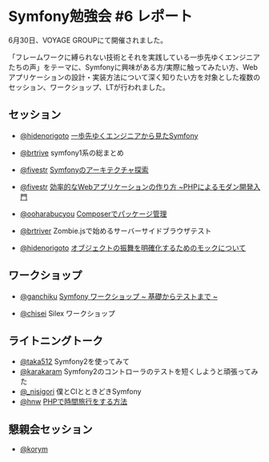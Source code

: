 Symfony勉強会 #6 レポート
=========================

6月30日、VOYAGE GROUPにて開催されました。

「フレームワークに縛られない技術とそれを実践している一歩先ゆくエンジニアたちの声」をテーマに、Symfonyに興味がある方/実際に触ってみたい方、Webアプリケーションの設計・実装方法について深く知りたい方を対象とした複数のセッション、ワークショップ、LTが行われました。


セッション
----------

  - [@hidenorigoto](http://twitter.com/hidenorigoto) [一歩先ゆくエンジニアから見たSymfony](https://speakerdeck.com/u/hidenorigoto/p/symfony6-symfony)

  - [@brtrive](http://twitter.com/brtriver) symfony1系の総まとめ

  - [@fivestr](http://twitter.com/fivestr) [Symfonyのアーキテクチャ探索](https://speakerdeck.com/u/fivestar/p/symfony)

  - [@fivestr](http://twitter.com/fivestr) [効率的なWebアプリケーションの作り方 ~PHPによるモダン開発入門](https://speakerdeck.com/u/fivestar/p/web)

  - [@ooharabucyou](http://twitter.com/ooharabucyou) [Composerでパッケージ管理](http://www.slideshare.net/ooharabucyou/composer-13500941)

  - [@brtriver](http://twitter.com/brtriver) Zombie.jsで始めるサーバーサイドブラウザテスト

  - [@hidenorigoto](http://twitter.com/hidenorigoto) [オブジェクトの振舞を明確化するためのモックについて](https://speakerdeck.com/u/hidenorigoto/p/symfony6)

ワークショップ
--------------

  - [@ganchiku](http://twitter.com/ganchiku) [Symfony ワークショップ ~ 基礎からテストまで ~](http://www.slideshare.net/ganchiku/symfony-13501061)

  - [@chisei](http://twitter.com/chisei) Silex ワークショップ

ライトニングトーク
------------------

  - [@taka512](http://twitter.com/taka512) Symfony2を使ってみて 
  - [@karakaram](http://twitter.com/karakaram) Symfony2のコントローラのテストを短くしようと頑張ってみた
  - [@_nisigori](http://twitter.com/_nisigori) 僕とCIとときどきSymfony
  - [@hnw](http://twitter.com/hnw) [PHPで時間旅行をする方法](http://www.slideshare.net/hnw/php-13502189)

懇親会セッション
----------------

  - [@korym](http://twitter.com/korym)  


